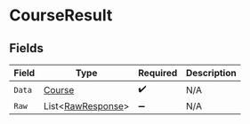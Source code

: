 # CourseResult


## Fields

| Field                                                       | Type                                                        | Required                                                    | Description                                                 |
| ----------------------------------------------------------- | ----------------------------------------------------------- | ----------------------------------------------------------- | ----------------------------------------------------------- |
| `Data`                                                      | [Course](../../Models/Components/Course.md)                 | :heavy_check_mark:                                          | N/A                                                         |
| `Raw`                                                       | List<[RawResponse](../../Models/Components/RawResponse.md)> | :heavy_minus_sign:                                          | N/A                                                         |